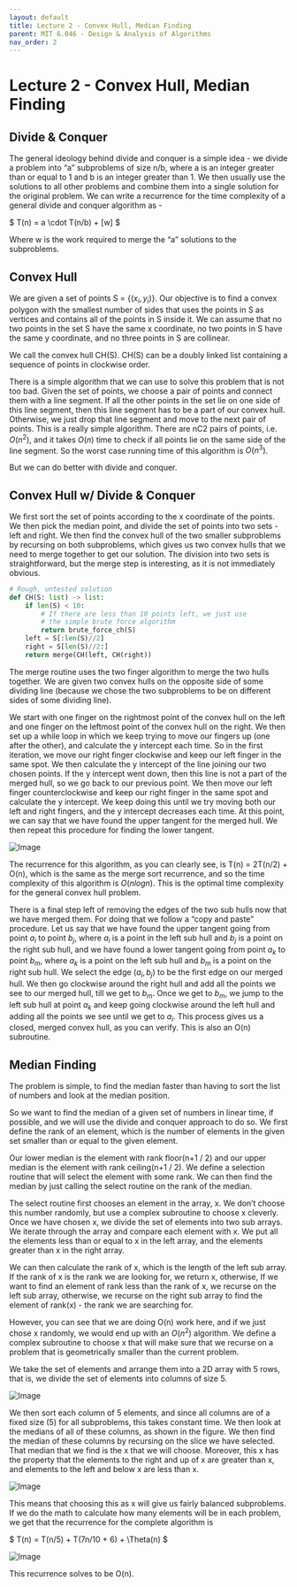 ```yaml
---
layout: default
title: Lecture 2 - Convex Hull, Median Finding
parent: MIT 6.046 - Design & Analysis of Algorithms
nav_order: 2
---
```


# Lecture 2 - Convex Hull, Median Finding
## Divide & Conquer
The general ideology behind divide and conquer is a simple idea - we divide a problem into “a” subproblems of size n/b, where a is an integer greater than or 
equal to 1 and b is an integer greater than 1. We then usually use the solutions to all other problems and combine them into a single solution for the original problem.
We can write a recurrence for the time complexity of a general divide and conquer algorithm as -

$ T(n) = a \cdot T(n/b) + [w] $

Where w is the work required to merge the “a” solutions to the subproblems.

## Convex Hull
We are given a set of points S = $\{(x_i, y_i)\}$. Our objective is to find a convex polygon with the smallest number of sides that uses the points in S as 
vertices and contains all of the points in S inside it. We can assume that no two points in the set S have the same x coordinate, no two points in S have 
the same y coordinate, and no three points in S are collinear.

We call the convex hull CH(S). CH(S) can be a doubly linked list containing a sequence of points in clockwise order.

There is a simple algorithm that we can use to solve this problem that is not too bad. Given the set of points, we choose a pair of points and connect 
them with a line segment. If all the other points in the set lie on one side of this line segment, then this line segment has to be a part of our convex
hull. Otherwise, we just drop that line segment and move to the next pair of points. This is a really simple algorithm. There are nC2
pairs of points, i.e. $O(n^2)$, and it takes $O(n)$ time to check if all points lie on the same side of the line segment. So the worst case running time 
of this algorithm is $O(n^3)$.

But we can do better with divide and conquer.

## Convex Hull w/ Divide & Conquer
We first sort the set of points according to the x coordinate of the points. We then pick the median point, and divide the set of points into two sets - 
left and right. We then find the convex hull of the two smaller subproblems by recursing
on both subproblems, which gives us two convex hulls that we need to merge together to get our solution. The division into two sets is straightforward, 
but the merge step is interesting, as it is not immediately obvious.

```python
# Rough, untested solution
def CH(S: list) -> list:
    if len(S) < 10:
        # If there are less than 10 points left, we just use
        # the simple brute force algorithm
        return brute_force_ch(S)
    left = S[:len(S)//2]
    right = S[len(S)//2:]
    return merge(CH(left, CH(right))
```
    
The merge routine uses the two finger algorithm to merge the two hulls together. We are given two convex hulls on the opposite side of some dividing line 
(because we chose the two subproblems to be on different sides of some dividing line).

We start with one finger on the rightmost point of the convex hull on the left and one finger on the leftmost point of the convex hull on the right. We then 
set up a while loop in which we keep trying to move our fingers up (one after the other), and calculate the y intercept each time. So in the first iteration, 
we move our right finger clockwise and keep our left finger in the same spot. We then calculate the y intercept of the line joining our two chosen points. If
the y intercept went down, then this line is not a part of the merged hull, so we go back to our previous point. We then move our left finger counterclockwise
and keep our right finger in the same spot and calculate the y intercept. We keep doing this until we try moving both our left and right fingers, and the y 
intercept decreases each time. At this point, we can say that we have found the upper tangent for the merged hull. We then repeat this procedure for finding 
the lower tangent.

![Image](./media/image281.png)

The recurrence for this algorithm, as you can clearly see, is T(n) = 2T(n/2) + O(n), which is the same as the merge sort recurrence, and so the time complexity 
of this algorithm is $O(n log n)$. This is the optimal time complexity for the general convex hull problem.

There is a final step left of removing the edges of the two sub hulls now that we have merged them. For doing that we follow a “copy and paste” procedure. 
Let us say that we have found the upper tangent going from point
$a_i$ to point $b_j$, where $a_i$ is a point in the left sub hull and $b_j$ is a point on the right sub hull, and we have found a lower tangent going from point $a_k$
to point $b_m$, where $a_k$ is a point on the left sub hull and $b_m$ is a point on the right sub hull.
We select the edge $(a_i, b_j)$ to be the first edge on our merged hull. We then go clockwise around the right hull and add all the points we see to our merged hull, 
till we get to $b_m$. Once we get to $b_m$, we jump to the left sub hull at point $a_k$ and keep going clockwise around the left hull and adding all the points we 
see until we get to $a_i$. This process gives us a closed, merged convex hull, as you can verify. This is also an O(n) subroutine.

## Median Finding
The problem is simple, to find the median faster than having to sort the list of numbers and look at the median position.

So we want to find the median of a given set of numbers in linear time, if possible, and we will use the divide and conquer approach to do so. We first define 
the rank of an element, which is the number of elements in the given set smaller than or equal to the given element.

Our lower median is the element with rank floor(n+1 / 2) and our upper median is the element with rank ceiling(n+1 / 2). We define a selection routine that 
will select the element with some rank. We can then find the median by just calling the select routine on the rank of the median.

The select routine first chooses an element in the array, x. We don’t choose this number randomly, but use a complex subroutine to choose x cleverly. Once we have 
chosen x, we divide the set of elements into two sub arrays. We iterate through the array and compare each element with x. We put all the elements less than or equal 
to x in the left array, and the elements greater than x in the right array.

We can then calculate the rank of x, which is the length of the left sub array. If the rank of x is the rank we are looking for, we return x, otherwise, If we want 
to find an element of rank less than the rank of x, we recurse on the left sub array, otherwise, we recurse on the right sub array to find the element of rank(x) - 
the rank we are searching for.

However, you can see that we are doing O(n) work here, and if we just chose x randomly, we would end up with an $O(n^2)$ algorithm. We define a complex subroutine 
to choose x that will make sure that we recurse on a problem that is geometrically smaller than the current problem.

We take the set of elements and arrange them into a 2D array with 5 rows, that is, we divide the set of elements into columns of size 5.

![Image](./media/image253.png)

We then sort each column of 5 elements, and since all columns are of a fixed size (5) for all subproblems, this takes constant time. We then look at the medians 
of all of these columns, as shown in the figure. We then find the median of these columns by recursing
on the slice we have selected. That median that we find is the x that we will choose. Moreover, this x has the property that the elements to the right and 
up of x are greater than x, and elements to the left and below x are less than x.

![Image](./media/image233.png)

This means that choosing this as x will give us fairly balanced subproblems. If we do the math to calculate how many elements will be in each problem, 
we get that the recurrence for the complete algorithm is

$ T(n) = T(n/5) + T(7n/10 + 6) + \Theta(n) $

![Image](./media/image257.png)

This recurrence solves to be O(n).
